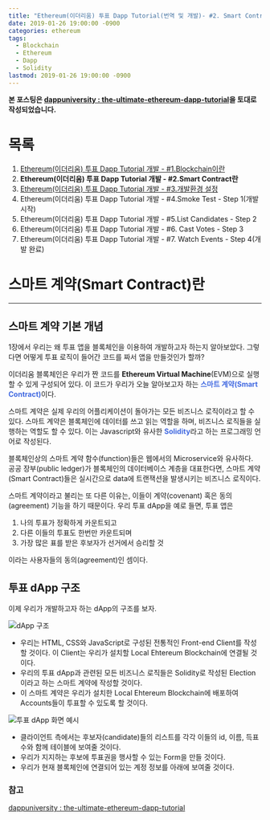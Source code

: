 ```yaml
---
title: "Ethereum(이더리움) 투표 Dapp Tutorial(번역 및 개발)- #2. Smart Contract란"
date: 2019-01-26 19:00:00 -0900
categories: ethereum
tags: 
  - Blockchain
  - Ethereum
  - Dapp
  - Solidity
lastmod: 2019-01-26 19:00:00 -0900
---
```


**본 포스팅은 [dappuniversity : the-ultimate-ethereum-dapp-tutorial](http://www.dappuniversity.com/articles/the-ultimate-ethereum-dapp-tutorial)을 토대로 작성되었습니다.**

# 목록

1. [Ethereum(이더리움) 투표 Dapp Tutorial 개발 - #1.Blockchain이란](https://choi3897.github.io/ethereum/ethereum-dapp-1/#)
2. **Ethereum(이더리움) 투표 Dapp Tutorial 개발 - #2.Smart Contract란**
3. [Ethereum(이더리움) 투표 Dapp Tutorial 개발 - #3.개발환경 설정](https://choi3897.github.io/ethereum/ethereum-dapp-3/#)
4. Ethereum(이더리움) 투표 Dapp Tutorial 개발 - #4.Smoke Test - Step 1(개발 시작)
5. Ethereum(이더리움) 투표 Dapp Tutorial 개발 - #5.List Candidates - Step 2
6. Ethereum(이더리움) 투표 Dapp Tutorial 개발 - #6. Cast Votes - Step 3
7. Ethereum(이더리움) 투표 Dapp Tutorial 개발 - #7. Watch Events - Step 4(개발 완료)

# 스마트 계약(Smart Contract)란

---

## 스마트 계약 기본 개념

1장에서 우리는 왜 투표 앱을 블록체인을 이용하여 개발하고자 하는지 알아보았다. 그렇다면 어떻게 투표 로직이 들어간 코드를 짜서 앱을 만들것인가 할까?

이더리움 블록체인은 우리가 짠 코드를 **Ethereum Virtual Machine**(EVM)으로 실행할 수 있게 구성되어 있다. 이 코드가 우리가 오늘 알아보고자 하는 <span style="color:#4169E1">**스마트 계약(Smart Contract)**</span>이다.

스마트 계약은 실제 우리의 어플리케이션이 돌아가는 모든 비즈니스 로직이라고 할 수 있다. 스마트 계약은 블록체인에 데이터를 쓰고 읽는 역할을 하며, 비즈니스 로직들을 실행하는 역할도 할 수 있다. 이는 Javascript와 유사한 <span style="color:#4169E1">**Solidity**</span>라고 하는 프로그래밍 언어로 작성된다.

블록체인상의 스마트 계약 함수(function)들은 웹에서의 Microservice와 유사하다. 공공 장부(public ledger)가 블록체인의 데이터베이스 계층을 대표한다면, 스마트 계약(Smart Contract)들은 실시간으로 data에 트랜잭션을 발생시키는 비즈니스 로직이다.

스마트 계약이라고 불리는 또 다른 이유는, 이들이 계약(covenant) 혹은 동의(agreement) 기능을 하기 때문이다. 우리 투표 dApp을 예로 들면, 투표 앱은 

1) 나의 투표가 정확하게 카운트되고
2) 다른 이들의 투표도 한번만 카운트되며
3) 가장 많은 표를 받은 후보자가 선거에서 승리할 것 
  
  이라는 사용자들의 동의(agreement)인 셈이다.

## 투표 dApp 구조

이제 우리가 개발하고자 하는 dApp의 구조를 보자.

![dApp 구조](http://www.dappuniversity.com/dapp_diagram.png)

* 우리는 HTML, CSS와 JavaScript로 구성된 전통적인 Front-end Client를 작성할 것이다. 이 Client는 우리가 설치할 Local Ehtereum Blockchain에 연결될 것이다.
* 우리의 투표 dApp과 관련된 모든 비즈니스 로직들은 Solidity로 작성된 Election이라고 하는 스마트 계약에 작성할 것이다.
* 이 스마트 계약은 우리가 설치한 Local Ehtereum Blockchain에 배포하여 Accounts들이 투표할 수 있도록 할 것이다.

![투표 dApp 화면 예시](http://www.dappuniversity.com/dapp_demo.gif)

* 클라이언트 측에서는 후보자(candidate)들의 리스트를 각각 이들의 id, 이름, 득표수와 함께 테이블에 보여줄 것이다.
* 우리가 지지하는 후보에 투표권을 행사할 수 있는 Form을 만들 것이다.
* 우리가 현재 블록체인에 연결되어 있는 계정 정보를 아래에 보여줄 것이다.

### 참고

[dappuniversity : the-ultimate-ethereum-dapp-tutorial](http://www.dappuniversity.com/articles/the-ultimate-ethereum-dapp-tutorial)
